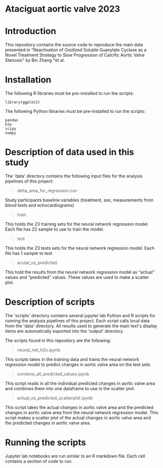 Ataciguat aortic valve 2023
===================================================
# Introduction
This repository contains the source code to reproduce the main data presented in "Reactivation of Oxidized Soluble Guanylate Cyclase as a Novel Treatment Strategy to Slow Progression of Calcific Aortic Valve Stenosis" by Bin Zhang *et al.

# Installation

The following R libraries must be pre-installed to run the scripts:

```
library(ggplot2)
```

The following Python libraries must be pre-installed to run the scripts:
```
pandas
h2o
scipy
numpy
```



# Description of data used in this study

The 'data' directory contains the following input files for the analysis pipelines of this project:

>delta_area_for_regression.csv

Study participants baseline variables (treatment, sex, measurements from blood tests and echocardiograms)

>train

This holds the 23 training sets for the neural network regression model. Each file has 22 sample to use to train the model.

>test

This holds the 23 tests sets for the neural network regression model. Each file has 1 sample to test.

>acutal_vs_predicted

This hold the results from the neural network regression model as "actual" values and "predicted" values. These values are used to make a scatter plot.

# Description of scripts

The 'scripts' directory contains several jupyter lab Python and R scripts for running the analysis pipelines of this project. Each script calls local data from the 'data' directory. All results used to generate the main text's display items are automatically exported into the 'output' directory.

The scripts found in this repository are the following:

>neural_net_h2o.ipynb

This scripts takes in the training data and trains the neural network regression model to predict changes in aortic valve area on the test sets.


>combine_all_predicted_values.ipynb

This script reads in all the individual predicted changes in aortic valve area and combines them into one dataframe to use in the scatter plot.

>actual_vs_predicted_scatterplot.ipynb

This script takes the actual changes in aortic valve area and the predicted changes in aortic valve area from the neural network regression model. This script makes a scatter plot of the actual changes in aortic valve area and the predicted changes in aortic valve area.



# Running the scripts

Jupyter lab notebooks are run similar to an R markdown file. Each cell contains a section of code to run.
